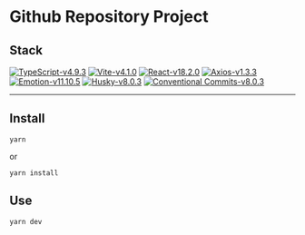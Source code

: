 # Github Repository Project

## Stack

[![TypeScript-v4.9.3](https://img.shields.io/badge/TypeScript-v4.9.3-007ACC.svg?logo=typescript)](https://www.typescriptlang.org/)
[![Vite-v4.1.0](https://img.shields.io/badge/Vite-v4.1.0-646CFF.svg?logo=vite)](https://vitejs-kr.github.io/guide)
[![React-v18.2.0](https://img.shields.io/badge/React-v18.2.0-61DAFB.svg?logo=react)](https://ko.reactjs.org/)
[![Axios-v1.3.3](https://img.shields.io/badge/Axios-v1.3.3-5A29E4.svg?logo=axios)](https://axios-http.com/kr/docs/intro)
[![Emotion-v11.10.5](https://img.shields.io/badge/Emotion-v11.10.5-AC6199.svg)](https://emotion.sh/docs/introduction)
[![Husky-v8.0.3](https://img.shields.io/badge/Husky-v8.0.3-44A833.svg)](https://github.com/typicode/husky)
[![Conventional Commits-v8.0.3](https://img.shields.io/badge/Converntional-Commit-FE5196.svg?logo=conventionalcommits)](https://www.conventionalcommits.org/ko/v1.0.0-beta.4)

---

## Install

    yarn

or

    yarn install

## Use

    yarn dev
